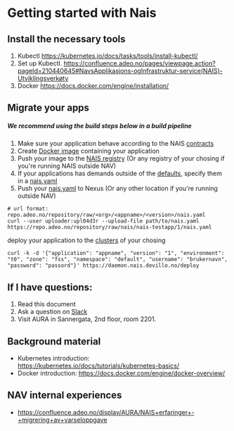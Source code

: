 # Getting started with Nais


## Install the necessary tools

1. Kubectl https://kubernetes.io/docs/tasks/tools/install-kubectl/
1. Set up Kubectl. https://confluence.adeo.no/pages/viewpage.action?pageId=210440645#NavsApplikasjons-ogInfrastruktur-service(NAIS)-Utviklingsverkøty
1. Docker https://docs.docker.com/engine/installation/


##  Migrate your apps
##### We recommend using the build steps below in a build pipeline
1. Make sure your application behave according to the NAIS [contracts](/contracts)
1. Create [Docker image](https://docs.docker.com/engine/reference/builder/) containing your application
1. Push your image to the [NAIS registry](/registry) (Or any registry of your chosing if you're running NAIS outside NAV)
1. If your applications has demands outside of the [defaults](https://github.com/nais/naisd/blob/master/nais_example.yaml), specify them in a [nais.yaml](/nais.yaml) 
1. Push your [nais.yaml](/nais.yaml) to Nexus (Or any other location if you're running outside NAV)
```
# url format: repo.adeo.no/repository/raw/<org>/<appname>/<version>/nais.yaml
curl --user uploader:upl04d3r --upload-file path/to/nais.yaml https://repo.adeo.no/repository/raw/nais/nais-testapp/1/nais.yaml
```


deploy your application to the [clusters](/overview#clusters) of your chosing
```
curl -k -d '{"application": "appname", "version": "1", "environment": "t0", "zone": "fss", "namespace": "default", "username": "brukernavn", "password": "passord"}' https://daemon.nais.devillo.no/deploy
```

## If I have questions:
1. Read this document
1. Ask a question on [Slack](https://nav-it.slack.com/messages/C5KUST8N6/)
1. Visit AURA in Sannergata, 2nd floor, room 2201.

## Background material
* Kubernetes introduction: https://kubernetes.io/docs/tutorials/kubernetes-basics/
* Docker introduction:  https://docs.docker.com/engine/docker-overview/

## NAV internal experiences
* https://confluence.adeo.no/display/AURA/NAIS+erfaringer+-+migrering+av+varseloppgave
